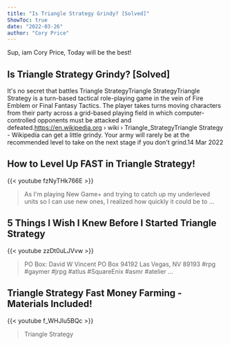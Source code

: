 ```yaml
---
title: "Is Triangle Strategy Grindy? [Solved]"
ShowToc: true 
date: "2022-03-26"
author: "Cory Price" 
---
```


Sup, iam Cory Price, Today will be the best!
## Is Triangle Strategy Grindy? [Solved]
 It's no secret that battles Triangle StrategyTriangle StrategyTriangle Strategy is a turn-based tactical role-playing game in the vein of Fire Emblem or Final Fantasy Tactics. The player takes turns moving characters from their party across a grid-based playing field in which computer-controlled opponents must be attacked and defeated.https://en.wikipedia.org › wiki › Triangle_StrategyTriangle Strategy - Wikipedia can get a little grindy. Your army will rarely be at the recommended level to take on the next stage if you don't grind.14 Mar 2022

## How to Level Up FAST in Triangle Strategy!
{{< youtube fzNyTHk766E >}}
>As I'm playing New Game+ and trying to catch up my underleved units so I can use new ones, I realized how quickly it could be to ...

## 5 Things I Wish I Knew Before I Started Triangle Strategy
{{< youtube zzDt0uLJVvw >}}
>PO Box: David W Vincent PO Box 94192 Las Vegas, NV 89193 #rpg #gaymer #jrpg #atlus #SquareEnix #asmr #atelier ...

## Triangle Strategy Fast Money Farming - Materials Included!
{{< youtube f_WHJlu5BQc >}}
>Triangle Strategy

